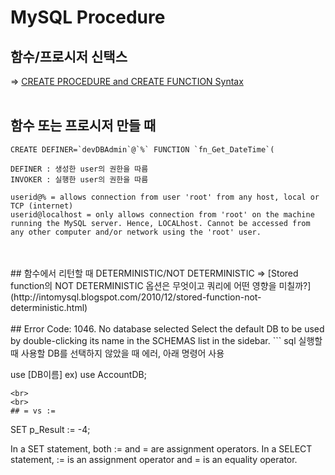 # MySQL Procedure

## 함수/프로시저 신택스
=> [CREATE PROCEDURE and CREATE FUNCTION Syntax](https://dev.mysql.com/doc/refman/8.0/en/create-procedure.html)
<br>
<br>
## 함수 또는 프로시저 만들 때 
```
CREATE DEFINER=`devDBAdmin`@`%` FUNCTION `fn_Get_DateTime`(

DEFINER : 생성한 user의 권한을 따름
INVOKER : 실행한 user의 권한을 따름

userid@% = allows connection from user 'root' from any host, local or TCP (internet)
userid@localhost = only allows connection from 'root' on the machine running the MySQL server. Hence, LOCALhost. Cannot be accessed from any other computer and/or network using the 'root' user.
```
<br>
<br>
## 함수에서 리턴할 때 DETERMINISTIC/NOT DETERMINISTIC
=> [Stored function의 NOT DETERMINISTIC 옵션은 무엇이고 쿼리에 어떤 영향을 미칠까?](http://intomysql.blogspot.com/2010/12/stored-function-not-deterministic.html)
<br>
<br>
## Error Code: 1046. No database selected Select the default DB to be used by double-clicking its name in the SCHEMAS list in the sidebar.
```
sql 실행할 때 사용할 DB를 선택하지 않았을 때 에러, 아래 명령어 사용

use [DB이름]
ex) use AccountDB;
```
<br>
<br>
## = vs :=
```
SET p_Result := -4;

In a SET statement, both := and = are assignment operators.
In a SELECT statement, := is an assignment operator and = is an equality operator.
```
